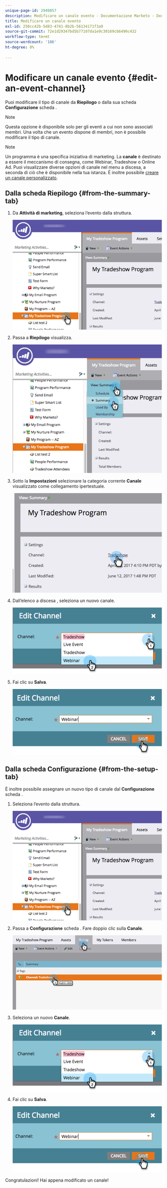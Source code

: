 ```yaml
---
unique-page-id: 2949857
description: Modificare un canale evento - Documentazione Marketo - Documentazione del prodotto
title: Modificare un canale evento
exl-id: 250cc42b-5d83-4741-8b2b-56134171f3a9
source-git-commit: 72e1d29347bd5b77107da1e9c30169cb6490c432
workflow-type: tm+mt
source-wordcount: '186'
ht-degree: 0%

---
```


# Modificare un canale evento {#edit-an-event-channel}

Puoi modificare il tipo di canale da **Riepilogo** o dalla sua scheda **Configurazione** scheda .

>[!NOTE]
>
>Questa opzione è disponibile solo per gli eventi a cui non sono associati membri. Una volta che un evento dispone di membri, non è possibile modificare il tipo di canale.

>[!NOTE]
>
>Un programma è una specifica iniziativa di marketing. La **canale** è destinato a essere il meccanismo di consegna, come Webinar, Tradeshow o Online Ad. Puoi visualizzare diverse opzioni di canale nel menu a discesa, a seconda di ciò che è disponibile nella tua istanza. È inoltre possibile  [creare un canale personalizzato](/help/marketo/product-docs/administration/tags/create-a-program-channel.md).

## Dalla scheda Riepilogo {#from-the-summary-tab}

1. Da **Attività di marketing**, seleziona l’evento dalla struttura.

   ![](assets/eventprogramseelct.png)

1. Passa a **Riepilogo** visualizza.

   ![](assets/eventprogramsummary.png)

1. Sotto la **Impostazioni** selezionare la categoria corrente **Canale** visualizzato come collegamento ipertestuale.

   ![](assets/channeltypeevent.png)

1. Dall’elenco a discesa , seleziona un nuovo canale.

   ![](assets/tradeshowchange.png)

1. Fai clic su **Salva**.

   ![](assets/2017-06-13-09-35-53.png)

## Dalla scheda Configurazione {#from-the-setup-tab}

È inoltre possibile assegnare un nuovo tipo di canale dal **Configurazione** scheda .

1. Seleziona l’evento dalla struttura.

   ![](assets/eventprogramseelct.png)

1. Passa a **Configurazione** scheda . Fare doppio clic sulla **Canale**.

   ![](assets/setuptabchangechannel.png)

1. Seleziona un nuovo **Canale**.

   ![](assets/tradeshowchange.png)

1. Fai clic su **Salva**.

   ![](assets/2017-06-13-09-35-53.png)

Congratulazioni! Hai appena modificato un canale!
